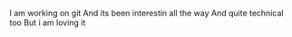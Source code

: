 I am working on git 
And its been interestin all the way
And quite technical too
But i am loving it

